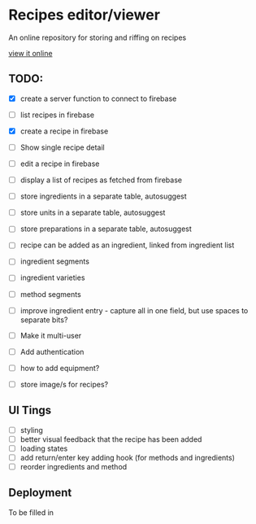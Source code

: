 # Recipes editor/viewer

An online repository for storing and riffing on recipes

[view it online](https://brave-aryabhata-f41f87.netlify.com/)

## TODO:

- [x] create a server function to connect to firebase
- [ ] list recipes in firebase
- [x] create a recipe in firebase
- [ ] Show single recipe detail
- [ ] edit a recipe in firebase
- [ ] display a list of recipes as fetched from firebase
- [ ] store ingredients in a separate table, autosuggest
- [ ] store units in a separate table, autosuggest
- [ ] store preparations in a separate table, autosuggest
- [ ] recipe can be added as an ingredient, linked from ingredient list
- [ ] ingredient segments
- [ ] ingredient varieties
- [ ] method segments

- [ ] improve ingredient entry - capture all in one field, but use spaces to separate bits?
- [ ] Make it multi-user
- [ ] Add authentication
- [ ] how to add equipment?
- [ ] store image/s for recipes?


## UI Tings
- [ ] styling
- [ ] better visual feedback that the recipe has been added
- [ ] loading states
- [ ] add return/enter key adding hook (for methods and ingredients)
- [ ] reorder ingredients and method

## Deployment

To be filled in

